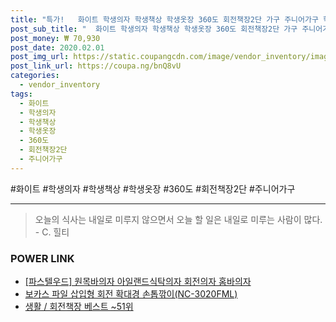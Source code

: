 ```yaml
--- 
title: "특가!   화이트 학생의자 학생책상 학생옷장 360도 회전책장2단 가구 주니어가구 학생..." 
post_sub_title: "  화이트 학생의자 학생책상 학생옷장 360도 회전책장2단 가구 주니어가구 학생가구 아모르" 
post_money: ₩ 70,930 
post_date: 2020.02.01 
post_img_url: https://static.coupangcdn.com/image/vendor_inventory/images/2017/10/12/18/5/23120f4d-6768-4179-94e7-ee85920a2c65.jpg 
post_link_url: https://coupa.ng/bnQ8vU 
categories: 
  - vendor_inventory 
tags: 
  - 화이트 
  - 학생의자 
  - 학생책상 
  - 학생옷장 
  - 360도 
  - 회전책장2단 
  - 주니어가구 
--- 
```

  #화이트 #학생의자 #학생책상 #학생옷장 #360도 #회전책장2단 #주니어가구 
<hr> 

> 오늘의 식사는 내일로 미루지 않으면서 오늘 할 일은 내일로 미루는 사람이 많다. - C. 힐티 


### POWER LINK

* <a href="https://blog.naver.com/fasyy4321/221780749750" target="_blank">[파스텔우드] 원목바의자 아일랜드식탁의자 회전의자 홈바의자</a>
* <a href="https://blog.naver.com/santokki14/221780686672" target="_blank">보카스 파일 삽입형 회전 확대경 손톱깎이(NC-3020FML)</a>
* <a href="https://blog.naver.com/santokki14/221792144586" target="_blank">생활 / 회전책장 베스트 ~51위</a>
